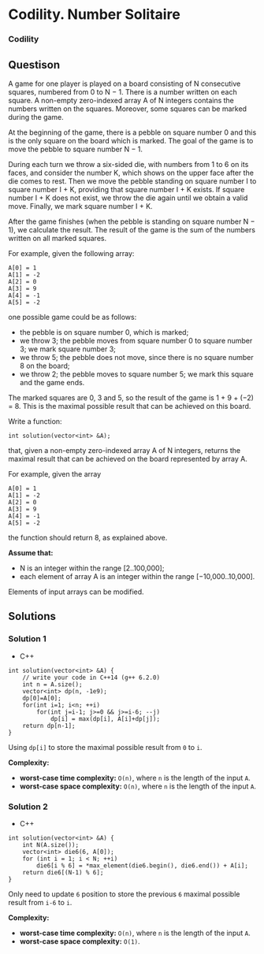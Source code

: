 # Codility. Number Solitaire

### Codility

## Questison

A game for one player is played on a board consisting of N consecutive squares, numbered from 0 to N − 1. There is a number written on each square. A non-empty zero-indexed array A of N integers contains the numbers written on the squares. Moreover, some squares can be marked during the game.

At the beginning of the game, there is a pebble on square number 0 and this is the only square on the board which is marked. The goal of the game is to move the pebble to square number N − 1.

During each turn we throw a six-sided die, with numbers from 1 to 6 on its faces, and consider the number K, which shows on the upper face after the die comes to rest. Then we move the pebble standing on square number I to square number I + K, providing that square number I + K exists. If square number I + K does not exist, we throw the die again until we obtain a valid move. Finally, we mark square number I + K.

After the game finishes (when the pebble is standing on square number N − 1), we calculate the result. The result of the game is the sum of the numbers written on all marked squares.

For example, given the following array:

```
A[0] = 1 
A[1] = -2 
A[2] = 0 
A[3] = 9 
A[4] = -1 
A[5] = -2
```
one possible game could be as follows:

* the pebble is on square number 0, which is marked;
* we throw 3; the pebble moves from square number 0 to square number 3; we mark square number 3;
* we throw 5; the pebble does not move, since there is no square number 8 on the board;
* we throw 2; the pebble moves to square number 5; we mark this square and the game ends.

The marked squares are 0, 3 and 5, so the result of the game is 1 + 9 + (−2) = 8. This is the maximal possible result that can be achieved on this board.

Write a function:

`int solution(vector<int> &A);`

that, given a non-empty zero-indexed array A of N integers, returns the maximal result that can be achieved on the board represented by array A.

For example, given the array

```
A[0] = 1 
A[1] = -2 
A[2] = 0 
A[3] = 9 
A[4] = -1 
A[5] = -2
```

the function should return 8, as explained above.

**Assume that:**

* N is an integer within the range [2..100,000];
* each element of array A is an integer within the range [−10,000..10,000].

Elements of input arrays can be modified.

## Solutions

### Solution 1
* C++
```
int solution(vector<int> &A) {
    // write your code in C++14 (g++ 6.2.0)
    int n = A.size();
    vector<int> dp(n, -1e9);
    dp[0]=A[0];
    for(int i=1; i<n; ++i)
        for(int j=i-1; j>=0 && j>=i-6; --j)
            dp[i] = max(dp[i], A[i]+dp[j]);
    return dp[n-1];
}
```

Using `dp[i]` to store the maximal possible result from `0` to `i`.

**Complexity:**

* **worst-case time complexity:** `O(n)`, where `n` is the length of the input `A`.
* **worst-case space complexity:** `O(n)`, where `n` is the length of the input `A`.

### Solution 2

* C++
```
int solution(vector<int> &A) {
    int N(A.size());
    vector<int> die6(6, A[0]);
    for (int i = 1; i < N; ++i)
        die6[i % 6] = *max_element(die6.begin(), die6.end()) + A[i];
    return die6[(N-1) % 6];    
}
```

Only need to update `6` position to store the previous `6` maximal possible result from `i-6` to `i`.

**Complexity:**

* **worst-case time complexity:** `O(n)`, where `n` is the length of the input `A`.
* **worst-case space complexity:** `O(1)`.

